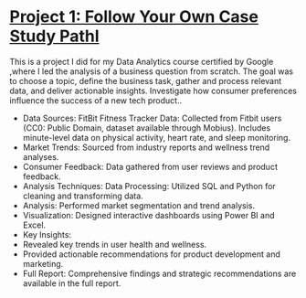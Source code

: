 # [Project 1: Follow Your Own Case Study Pathl](https://boutheinan.github.io/Bellabeat-company/?fbclid=IwY2xjawEq3gRleHRuA2FlbQIxMAABHUZNokSX4wpiFHKm-vxIFcPudoDYrHtbMy09xP4q4qNH6KD40VZLLW26tA_aem_P9_npJ7WKI5-Hw63UOkHcw) 
This is a project I did for my Data Analytics course certified by Google ,where I led the analysis of a business question from scratch. The goal was to choose a topic, define the business task, gather and process relevant data, and deliver actionable insights. Investigate how consumer preferences influence the success of a new tech product..

* Data Sources: FitBit Fitness Tracker Data: Collected from Fitbit users (CC0: Public Domain, dataset available through Mobius). Includes minute-level data on physical activity, heart rate, and sleep monitoring.
* Market Trends: Sourced from industry reports and wellness trend analyses.
* Consumer Feedback: Data gathered from user reviews and product feedback.
* Analysis Techniques: Data Processing: Utilized SQL and Python for cleaning and transforming data.
* Analysis: Performed market segmentation and trend analysis.
* Visualization: Designed interactive dashboards using Power BI and Excel.
* Key Insights:
* Revealed key trends in user health and wellness.
* Provided actionable recommendations for product development and marketing.
* Full Report: Comprehensive findings and strategic recommendations are available in the full report.



